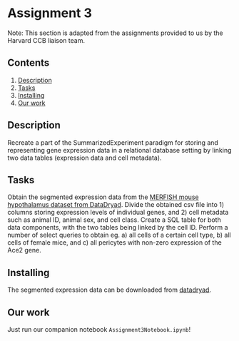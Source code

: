 # Assignment 3 
Note: This section is adapted from the assignments provided to us by the Harvard CCB liaison team.

## Contents

<ol>
<li><a href="#desc">Description</a></li>
<li><a href="#tasks">Tasks</a></li>
<li><a href="#installing">Installing</a></li>
<li><a href="#exec">Our work</a></li>
</ol>

## Description <a name="desc"></a>

Recreate a part of the SummarizedExperiment paradigm for storing and representing gene expression data in a relational database setting by linking two data tables (expression data and cell metadata).

## Tasks <a name="tasks"></a>
 
Obtain the segmented expression data from the [MERFISH mouse hypothalamus dataset from DataDryad](https://doi.org/10.5061/dryad.8t8s248). Divide the obtained csv file into 1) columns storing expression levels of individual genes, and 2) cell metadata such as animal ID, animal sex, and cell class. Create a SQL table for both data components, with the two tables being linked by the cell ID.
Perform a number of select queries to obtain eg. 
a) all cells of a certain cell type, 
b) all cells of female mice, and 
c) all pericytes with non-zero expression of the Ace2 gene.

## Installing <a name="installing"></a>

The segmented expression data can be downloaded from [datadryad](https://doi.org/10.5061/dryad.8t8s248).

## Our work<a name="exec"></a>

Just run our companion notebook `Assignment3Notebook.ipynb`!

